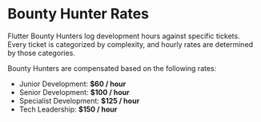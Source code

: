 # Bounty Hunter Rates
Flutter Bounty Hunters log development hours against specific tickets. Every ticket is categorized by complexity, and hourly rates are determined by those categories.

Bounty Hunters are compensated based on the following rates:

- Junior Development: **$60 / hour**
- Senior Development: **$100 / hour**
- Specialist Development: **$125 / hour**
- Tech Leadership: **$150 / hour**
